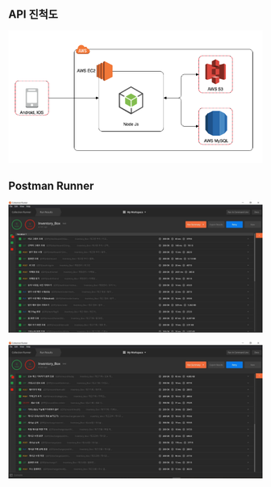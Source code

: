 ## API 진척도

![API](https://raw.githubusercontent.com/InventoryBox/InventoryBox_Server/master/img/architecture.png)

## Postman Runner
![Postman Runner1](https://raw.githubusercontent.com/InventoryBox/InventoryBox_Server/master/img/postman_1.JPG)

![Postman Runner2](https://raw.githubusercontent.com/InventoryBox/InventoryBox_Server/master/img/postman_2JPG.JPG)
